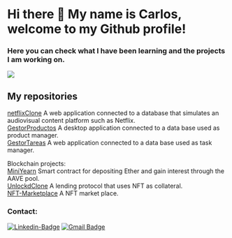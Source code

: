 # Hi there 👋 My name is Carlos, welcome to my Github profile!

### Here you can check what I have been learning and the projects I am working on.

![](https://cdn.shortpixel.ai/spai/w_818+q_+ret_img+to_webp/https://www.eude.es/wp-content/uploads/2023/06/Dise%C3%B1o-sin-t%C3%ADtulo-3.png)

## My repositories

[netflixClone](https://github.com/carmar0/netflixClone) A web application connected to a database that simulates an audiovisual content platform such as Netflix.  
[GestorProductos](https://github.com/carmar0/GestorProductos) A desktop application connected to a data base used as product manager.    
[GestorTareas](https://github.com/carmar0/GestorTareas) A web application connected to a data base used as task manager.

Blockchain projects:  
[MiniYearn](https://github.com/carmar0/MiniYearn) Smart contract for depositing Ether and gain interest through the AAVE pool.  
[UnlockdClone](https://github.com/carmar0/UnlockdClone) A lending protocol that uses NFT as collateral.  
[NFT-Marketplace](https://github.com/carmar0/NFT-Marketplace) A NFT market place.

### Contact:
[![Linkedin-Badge](https://img.shields.io/badge/-Carlos_Martínez-blue?style=flat-squares&logo=Linkedin&logoColor=white&link=https://www.linkedin.com/in/carlos-mart%C3%ADnez-cant%C3%B3n-414131ab/)](https://www.linkedin.com/in/carlos-mart%C3%ADnez-cant%C3%B3n-414131ab/)
[![Gmail Badge](https://img.shields.io/badge/-cmartinezcanton@gmail.com-c14438?style=flat-square&logo=Gmail&logoColor=white&link=mailto:cmartinezcanton@gmail.com)](mailto:cmartinezcanton@gmail.com)
